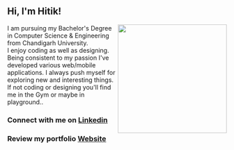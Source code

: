 ## Hi, I'm Hitik!

<img align='right' src="https://media.giphy.com/media/yU0vrGBTI6TKg/giphy.gif" width="250">

I am pursuing my Bachelor's Degree in Computer Science & Engineering from Chandigarh University.<br>
I enjoy coding as well as designing.
Being consistent to my passion I've developed various web/mobile applications. I always push myself for exploring new and interesting things. <br>
If not coding or designing you'll find me in the Gym or maybe in playground.. <br>


<h3> Connect with me on <a href="https://www.linkedin.com/in/hitik-saini-042691193/">Linkedin</a> </h3>

<h3> Review my portfolio <a href="https://hitik20.tech/">Website</a> </h3>


